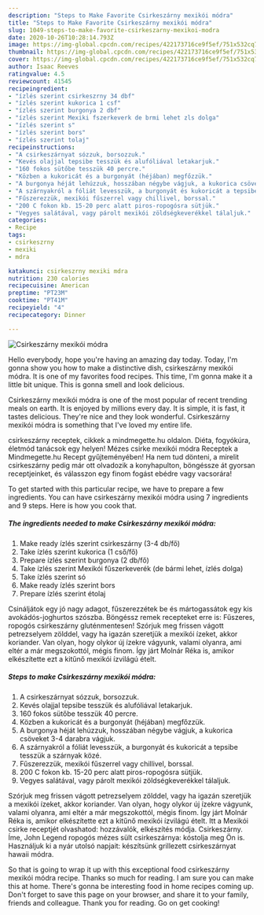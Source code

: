 ```yaml
---
description: "Steps to Make Favorite Csirkeszárny mexikói módra"
title: "Steps to Make Favorite Csirkeszárny mexikói módra"
slug: 1049-steps-to-make-favorite-csirkeszarny-mexikoi-modra
date: 2020-10-26T10:28:14.793Z
image: https://img-global.cpcdn.com/recipes/422173716ce9f5ef/751x532cq70/csirkeszarny-mexikoi-modra-recept-foto.jpg
thumbnail: https://img-global.cpcdn.com/recipes/422173716ce9f5ef/751x532cq70/csirkeszarny-mexikoi-modra-recept-foto.jpg
cover: https://img-global.cpcdn.com/recipes/422173716ce9f5ef/751x532cq70/csirkeszarny-mexikoi-modra-recept-foto.jpg
author: Isaac Reeves
ratingvalue: 4.5
reviewcount: 41545
recipeingredient:
- "ízlés szerint csirkeszrny 34 dbf"
- "ízlés szerint kukorica 1 csf"
- "ízlés szerint burgonya 2 dbf"
- "ízlés szerint Mexiki fszerkeverk de brmi lehet zls dolga"
- "ízlés szerint s"
- "ízlés szerint bors"
- "ízlés szerint tolaj"
recipeinstructions:
- "A csirkeszárnyat sózzuk, borsozzuk."
- "Kevés olajjal tepsibe tesszük és alufóliával letakarjuk."
- "160 fokos sütőbe tesszük 40 percre."
- "Közben a kukoricát és a burgonyát (héjában) megfőzzük."
- "A burgonya héját lehúzzuk, hosszában négybe vágjuk, a kukorica csöveket 3-4 darabra vágjuk."
- "A szárnyakról a fóliát levesszük, a burgonyát és kukoricát a tepsibe tesszük a szárnyak közé."
- "Fűszerezzük, mexikói fűszerrel vagy chillivel, borssal."
- "200 C fokon kb. 15-20 perc alatt piros-ropogósra sütjük."
- "Vegyes salátával, vagy párolt mexikói zöldségkeverékkel tálaljuk."
categories:
- Recipe
tags:
- csirkeszrny
- mexiki
- mdra

katakunci: csirkeszrny mexiki mdra 
nutrition: 230 calories
recipecuisine: American
preptime: "PT23M"
cooktime: "PT41M"
recipeyield: "4"
recipecategory: Dinner

---
```



![Csirkeszárny mexikói módra](https://img-global.cpcdn.com/recipes/422173716ce9f5ef/751x532cq70/csirkeszarny-mexikoi-modra-recept-foto.jpg)

Hello everybody, hope you're having an amazing day today. Today, I'm gonna show you how to make a distinctive dish, csirkeszárny mexikói módra. It is one of my favorites food recipes. This time, I'm gonna make it a little bit unique. This is gonna smell and look delicious.

Csirkeszárny mexikói módra is one of the most popular of recent trending meals on earth. It is enjoyed by millions every day. It is simple, it is fast, it tastes delicious. They're nice and they look wonderful. Csirkeszárny mexikói módra is something that I've loved my entire life.

csirkeszárny receptek, cikkek a mindmegette.hu oldalon. Diéta, fogyókúra, életmód tanácsok egy helyen! Mézes csirke mexikói módra Receptek a Mindmegette.hu Recept gyűjteményében! Ha nem tud dönteni, a mirelit csirkeszárny pedig már ott olvadozik a konyhapulton, böngéssze át gyorsan receptjeinket, és válasszon egy finom fogást ebédre vagy vacsorára!


To get started with this particular recipe, we have to prepare a few ingredients. You can have csirkeszárny mexikói módra using 7 ingredients and 9 steps. Here is how you cook that.

<!--inarticleads1-->

##### The ingredients needed to make Csirkeszárny mexikói módra:

1. Make ready ízlés szerint csirkeszárny (3-4 db/fő)
1. Take ízlés szerint kukorica (1 cső/fő)
1. Prepare ízlés szerint burgonya (2 db/fő)
1. Take ízlés szerint Mexikói fűszerkeverék (de bármi lehet, ízlés dolga)
1. Take ízlés szerint só
1. Make ready ízlés szerint bors
1. Prepare ízlés szerint étolaj


Csináljátok egy jó nagy adagot, fűszerezzétek be és mártogassátok egy kis avokádós-joghurtos szószba. Böngéssz remek recepteket erre is: Fűszeres, ropogós csirkeszárny gluténmentesen! Szórjuk meg frissen vágott petrezselyem zölddel, vagy ha igazán szeretjük a mexikói ízeket, akkor koriander. Van olyan, hogy olykor új ízekre vágyunk, valami olyanra, ami eltér a már megszokottól, mégis finom. Így járt Molnár Réka is, amikor elkészítette ezt a kitűnő mexikói ízvilágú ételt. 

<!--inarticleads2-->

##### Steps to make Csirkeszárny mexikói módra:

1. A csirkeszárnyat sózzuk, borsozzuk.
1. Kevés olajjal tepsibe tesszük és alufóliával letakarjuk.
1. 160 fokos sütőbe tesszük 40 percre.
1. Közben a kukoricát és a burgonyát (héjában) megfőzzük.
1. A burgonya héját lehúzzuk, hosszában négybe vágjuk, a kukorica csöveket 3-4 darabra vágjuk.
1. A szárnyakról a fóliát levesszük, a burgonyát és kukoricát a tepsibe tesszük a szárnyak közé.
1. Fűszerezzük, mexikói fűszerrel vagy chillivel, borssal.
1. 200 C fokon kb. 15-20 perc alatt piros-ropogósra sütjük.
1. Vegyes salátával, vagy párolt mexikói zöldségkeverékkel tálaljuk.


Szórjuk meg frissen vágott petrezselyem zölddel, vagy ha igazán szeretjük a mexikói ízeket, akkor koriander. Van olyan, hogy olykor új ízekre vágyunk, valami olyanra, ami eltér a már megszokottól, mégis finom. Így járt Molnár Réka is, amikor elkészítette ezt a kitűnő mexikói ízvilágú ételt. Itt a Mexikói csirke receptjét olvashatod: hozzávalók, elkészítés módja. Csirkeszárny. Íme, John Legend ropogós mézes sült csirkeszárnya: kóstolja meg Ön is. Használjuk ki a nyár utolsó napjait: készítsünk grillezett csirkeszárnyat hawaii módra. 

So that is going to wrap it up with this exceptional food csirkeszárny mexikói módra recipe. Thanks so much for reading. I am sure you can make this at home. There's gonna be interesting food in home recipes coming up. Don't forget to save this page on your browser, and share it to your family, friends and colleague. Thank you for reading. Go on get cooking!
